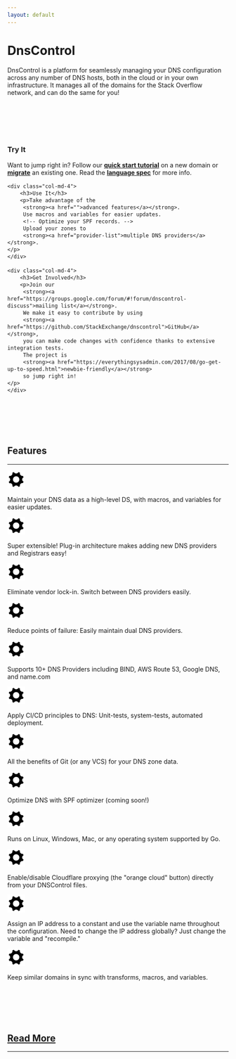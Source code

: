 ```yaml
---
layout: default
---
```


<div class="row jumbotron">
	<div class="col-md-12">
		<div>
			<h1 class="hometitle">DnsControl</h1>
			<p class="lead">DnsControl is a platform for seamlessly managing your DNS configuration across any number of DNS hosts, both in the cloud or in your own infrastructure. It manages all of the domains for the Stack Overflow network, and can do the same for you!</p>
		</div>
	</div>
</div>

<div class="row text-center" style="padding-top: 75px;">
	<div class="col-md-4">
		<h3>Try It</h3>
		<p>Want to jump right in? Follow our
         <strong><a href="getting-started">quick start tutorial</a></strong>
         on a new domain or
         <strong><a href="migrating">migrate</a></strong>
         an existing one. Read the
         <strong><a href="js">language spec</a></strong>
         for more info.
    </p>
	</div>

	<div class="col-md-4">
		<h3>Use It</h3>
		<p>Take advantage of the
         <strong><a href="">advanced features</a></strong>.
         Use macros and variables for easier updates.
         <!-- Optimize your SPF records. -->
         Upload your zones to
         <strong><a href="provider-list">multiple DNS providers</a></strong>.
    </p>
	</div>

	<div class="col-md-4">
		<h3>Get Involved</h3>
		<p>Join our
         <strong><a href="https://groups.google.com/forum/#!forum/dnscontrol-discuss">mailing list</a></strong>.
         We make it easy to contribute by using
         <strong><a href="https://github.com/StackExchange/dnscontrol">GitHub</a></strong>,
         you can make code changes with confidence thanks to extensive integration tests.
         The project is 
         <strong><a href="https://everythingsysadmin.com/2017/08/go-get-up-to-speed.html">newbie-friendly</a></strong>
         so jump right in!
    </p>
	</div>
</div>

<div class="row" style="padding-top: 75px"><div class='col-md-4 col-md-offset-4'><h2 class="text-center feature-header">Features</h2></div></div>
<hr class="feature">

<div class="row">
	<div class="col-md-6 left">
		<div class="col-md-2 left ">
			<img class="fpicon" src="public/cog.svg" style="max-height: 40px; max-width: 40px;">
		</div>
		<div class="col-md-10">
			<p class="smaller">Maintain your DNS data as a high-level DS, with macros, and variables for easier updates.</p>
		</div>
	</div>
	<div class="col-md-6 right">
		<div class="col-md-2 left"><img class="fpicon" src="public/cog.svg" style="max-height: 40px; max-width: 40px;"></div>
		<div class="col-md-10">
		<p class="smaller">Super extensible! Plug-in architecture makes adding new DNS providers and Registrars easy!</p>
		</div>
	</div>
</div>

<div class="row">
	<div class="col-md-6 left">
		<div class="col-md-2 left ">
			<img class="fpicon" src="public/cog.svg" style="max-height: 40px; max-width: 40px;">
		</div>
		<div class="col-md-10">
			<p class="smaller">Eliminate vendor lock-in. Switch between DNS providers easily.</p>
		</div>
	</div>
	<div class="col-md-6 right">
		<div class="col-md-2 left"><img class="fpicon" src="public/cog.svg" style="max-height: 40px; max-width: 40px;"></div>
		<div class="col-md-10">
		<p class="smaller">Reduce points of failure: Easily maintain  dual DNS providers.</p>
		</div>
	</div>
</div>

<div class="row">
	<div class="col-md-6 left">
		<div class="col-md-2 left ">
			<img class="fpicon" src="public/cog.svg" style="max-height: 40px; max-width: 40px;">
		</div>
		<div class="col-md-10">
			<p class="smaller">Supports 10+ DNS Providers including BIND, AWS Route 53, Google DNS, and name.com</p>
		</div>
	</div>
	<div class="col-md-6 right">
		<div class="col-md-2 left"><img class="fpicon" src="public/cog.svg" style="max-height: 40px; max-width: 40px;"></div>
		<div class="col-md-10">
		<p class="smaller">Apply CI/CD principles to DNS: Unit-tests, system-tests, automated deployment.</p>
		</div>
	</div>
</div>

<div class="row">
	<div class="col-md-6 left">
		<div class="col-md-2 left ">
			<img class="fpicon" src="public/cog.svg" style="max-height: 40px; max-width: 40px;">
		</div>
		<div class="col-md-10">
			<p class="smaller">All the benefits of Git (or any VCS) for your DNS zone data.</p>
		</div>
	</div>
	<div class="col-md-6 right">
		<div class="col-md-2 left"><img class="fpicon" src="public/cog.svg" style="max-height: 40px; max-width: 40px;"></div>
		<div class="col-md-10">
		<p class="smaller">Optimize DNS with SPF optimizer (coming soon!)</p>
		</div>
	</div>
</div>

<div class="row">
	<div class="col-md-6 left">
		<div class="col-md-2 left ">
			<img class="fpicon" src="public/cog.svg" style="max-height: 40px; max-width: 40px;">
		</div>
		<div class="col-md-10">
			<p class="smaller">Runs on Linux, Windows, Mac, or any operating system supported by Go.</p>
		</div>
	</div>
	<div class="col-md-6 right">
		<div class="col-md-2 left"><img class="fpicon" src="public/cog.svg" style="max-height: 40px; max-width: 40px;"></div>
		<div class="col-md-10">
		<p class="smaller">Enable/disable Cloudflare proxying (the "orange cloud" button) directly from your DNSControl files.</p>
		</div>
	</div>
</div>

<div class="row">
	<div class="col-md-6 left">
		<div class="col-md-2 left ">
			<img class="fpicon" src="public/cog.svg" style="max-height: 40px; max-width: 40px;">
		</div>
		<div class="col-md-10">
			<p class="smaller">Assign an IP address to a constant and use the variable name throughout the configuration. Need to change the IP address globally? Just change the variable and "recompile."</p>
		</div>
	</div>
	<div class="col-md-6 right">
		<div class="col-md-2 left"><img class="fpicon" src="public/cog.svg" style="max-height: 40px; max-width: 40px;"></div>
		<div class="col-md-10">
		<p class="smaller">Keep similar domains in sync with transforms, macros, and variables.</p>
		</div>
	</div>
</div>


<div class="row" style="padding-top: 75px"><div class='col-md-4 col-md-offset-4'><h2 class="text-center feature-header"><a href="toc">Read More</a></h2></div></div>
<hr class="feature">
